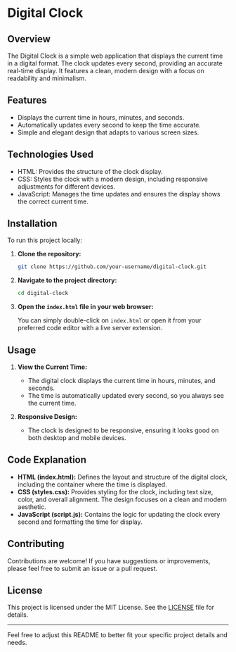 
# Digital Clock

## Overview

The Digital Clock is a simple web application that displays the current time in a digital format. The clock updates every second, providing an accurate real-time display. It features a clean, modern design with a focus on readability and minimalism.

## Features

- Displays the current time in hours, minutes, and seconds.
- Automatically updates every second to keep the time accurate.
- Simple and elegant design that adapts to various screen sizes.

## Technologies Used

- HTML: Provides the structure of the clock display.
- CSS: Styles the clock with a modern design, including responsive adjustments for different devices.
- JavaScript: Manages the time updates and ensures the display shows the correct current time.

## Installation

To run this project locally:

1. **Clone the repository:**

   ```bash
   git clone https://github.com/your-username/digital-clock.git
   ```

2. **Navigate to the project directory:**

   ```bash
   cd digital-clock
   ```

3. **Open the `index.html` file in your web browser:**

   You can simply double-click on `index.html` or open it from your preferred code editor with a live server extension.

## Usage

1. **View the Current Time:**
   - The digital clock displays the current time in hours, minutes, and seconds.
   - The time is automatically updated every second, so you always see the current time.

2. **Responsive Design:**
   - The clock is designed to be responsive, ensuring it looks good on both desktop and mobile devices.

## Code Explanation

- **HTML (index.html):** Defines the layout and structure of the digital clock, including the container where the time is displayed.
- **CSS (styles.css):** Provides styling for the clock, including text size, color, and overall alignment. The design focuses on a clean and modern aesthetic.
- **JavaScript (script.js):** Contains the logic for updating the clock every second and formatting the time for display.

## Contributing

Contributions are welcome! If you have suggestions or improvements, please feel free to submit an issue or a pull request.

## License

This project is licensed under the MIT License. See the [LICENSE](LICENSE) file for details.

---

Feel free to adjust this README to better fit your specific project details and needs.
